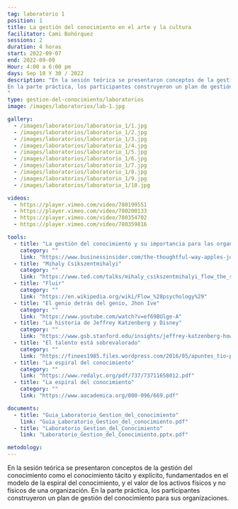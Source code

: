 ```yaml
---
tag: laboratorio 1
position: 1
title: La gestión del conocimiento en el arte y la cultura
facilitator: Cami Bohórquez
sessions: 2
duration: 4 horas
start: 2022-09-07
end: 2022-09-09
Hour: 4:00 a 6:00 pm
days: Sep 18 Y 30 / 2022
description: "En la sesión teórica se presentaron conceptos de la gestión del conocimiento como el conocimiento tácito y explícito, fundamentados en el modelo de la espiral del conocimiento, y el valor de los activos físicos y no físicos de una organización.
En la parte práctica, los participantes construyeron un plan de gestión del conocimiento para sus organizaciones.
"
type: gestion-del-conocimiento/laboratorios
image: /images/laboratorios/lab-1.jpg

gallery:
  - /images/laboratorios/laboratorio_1/1.jpg
  - /images/laboratorios/laboratorio_1/2.jpg
  - /images/laboratorios/laboratorio_1/3.jpg
  - /images/laboratorios/laboratorio_1/4.jpg
  - /images/laboratorios/laboratorio_1/5.jpg
  - /images/laboratorios/laboratorio_1/6.jpg
  - /images/laboratorios/laboratorio_1/7.jpg
  - /images/laboratorios/laboratorio_1/8.jpg
  - /images/laboratorios/laboratorio_1/9.jpg
  - /images/laboratorios/laboratorio_1/10.jpg

videos:
  - https://player.vimeo.com/video/780199551
  - https://player.vimeo.com/video/780200133
  - https://player.vimeo.com/video/780354702
  - https://player.vimeo.com/video/780359816

tools:
  - title: "La gestión del conocimiento y su importancia para las organizaciones y los colectivos artísticos:"
    category: ""
    link: "https://www.businessinsider.com/the-thoughtful-way-apples-jony-ive-managed-steve-jobs-2013-9"
  - title: "Mihaly Csikszentmihalyi"
    category: ""
    link: "https://www.ted.com/talks/mihaly_csikszentmihalyi_flow_the_secret_to_happiness"
  - title: "Fluir"
    category: ""
    link: "https://en.wikipedia.org/wiki/Flow_%28psychology%29"
  - title: "El genio detrás del genio, Jhon Ive"
    category: ""
    link: "https://www.youtube.com/watch?v=ef69BUlge-A"
  - title: "La historia de Jeffrey Katzenberg y Disney"
    category: ""
    link: "https://www.gsb.stanford.edu/insights/jeffrey-katzenberg-how-failure-makes-better-leader"
  - title: "El talento está sobrevalorado"
    category: ""
    link: "https://finees1985.files.wordpress.com/2016/05/apuntes_tio-paraimprimir_segundarevisic3b3n_cwm.pdf"
  - title: "La espiral del conocimiento"
    category: ""
    link: "https://www.redalyc.org/pdf/737/73711658012.pdf"
  - title: "La espiral del conocimiento"
    category: ""
    link: "https://www.aacademica.org/000-096/669.pdf"

documents:
  - title: "Guia_Laboratorio_Gestion_del_conocimiento"
    link: "Guia_Laboratorio_Gestion_del_conocimiento.pdf"
  - title: "Laboratorio_Gestion_del_Conocimiento"
    link: "Laboratorio_Gestion_del_Conocimiento.pptx.pdf"

metodology:
---
```


En la sesión teórica se presentaron conceptos de la gestión del conocimiento como el conocimiento tácito y explícito, fundamentados en el modelo de la espiral del conocimiento, y el valor de los activos físicos y no físicos de una organización.
En la parte práctica, los participantes construyeron un plan de gestión del conocimiento para sus organizaciones.
